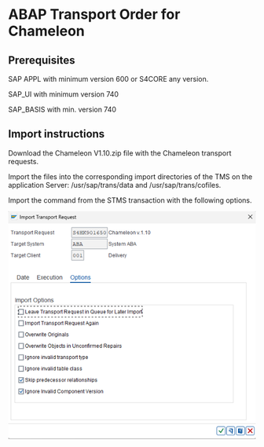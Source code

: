 
# ABAP Transport Order for Chameleon
## Prerequisites
SAP APPL with minimum version 600 or S4CORE any version.

SAP_UI with minimum version 740

SAP_BASIS with min. version 740

## Import instructions
Download the Chameleon V1.10.zip file with the Chameleon transport requests.

Import the files into the corresponding import directories of the TMS on the application Server: /usr/sap/trans/data and /usr/sap/trans/cofiles.

Import the command from the STMS transaction with the following options.

![Import Options](https://raw.githubusercontent.com/Novis-Euforia/Chameleon-OT/main/Import%20options%20new.png)
